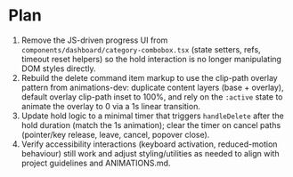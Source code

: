 # Plan

1. Remove the JS-driven progress UI from `components/dashboard/category-combobox.tsx` (state setters, refs, timeout reset helpers) so the hold interaction is no longer manipulating DOM styles directly.
2. Rebuild the delete command item markup to use the clip-path overlay pattern from animations-dev: duplicate content layers (base + overlay), default overlay clip-path inset to 100%, and rely on the `:active` state to animate the overlay to 0 via a 1s linear transition.
3. Update hold logic to a minimal timer that triggers `handleDelete` after the hold duration (match the 1s animation); clear the timer on cancel paths (pointer/key release, leave, cancel, popover close).
4. Verify accessibility interactions (keyboard activation, reduced-motion behaviour) still work and adjust styling/utilities as needed to align with project guidelines and ANIMATIONS.md.
